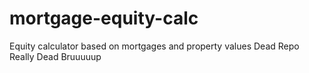 # mortgage-equity-calc
Equity calculator based on mortgages and property values
Dead Repo
Really Dead
Bruuuuup